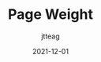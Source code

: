 ---
author: jtteag
date: 2021-12-01
draft: true
publisher: httparchive
tags:
  - studies
  - performance
target_url: https://almanac.httparchive.org/en/2021/page-weight
title: Page Weight
---
